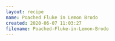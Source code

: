 ```yaml
---
layout: recipe
name: Poached Fluke in Lemon Brodo
created: 2020-06-07 11:03:27
filename: Poached-Fluke-in-Lemon-Brodo
---
```

